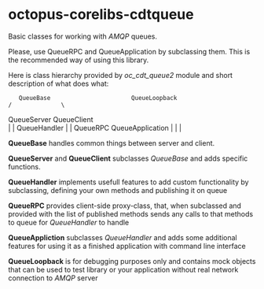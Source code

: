 # octopus-corelibs-cdtqueue

Basic classes for working with *AMQP* queues.

Please, use QueueRPC and QueueApplication by subclassing them.
This is the recommended way of using this library.

Here is class hierarchy provided by *oc_cdt_queue2* module and short description of what does what:

       QueueBase                       QueueLoopback
    /              \
QueueServer      QueueClient        
    |               |
QueueHandler        |
    |            QueueRPC
QueueApplication    |
    |               |
<your app>        <your client>


**QueueBase** handles common things between server and client.

**QueueServer** and **QueueClient** subclasses *QueueBase* and adds specific functions.

**QueueHandler** implements usefull features to add custom functionality
by subclassing, defining your own methods and publishing it on queue

**QueueRPC** provides client-side proxy-class, that, when subclassed and
provided with the list of published methods sends any calls to that
methods to queue for *QueueHandler* to handle

**QueueAppliction** subclasses *QueueHandler* and adds some additional features
for using it as a finished application with command line interface

**QueueLoopback** is for debugging purposes only and contains mock objects
that can be used to test library or your application without real network
connection to *AMQP* server

